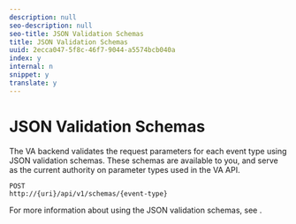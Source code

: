 ```yaml
---
description: null
seo-description: null
seo-title: JSON Validation Schemas
title: JSON Validation Schemas
uuid: 2ecca047-5f8c-46f7-9044-a5574bcb040a
index: y
internal: n
snippet: y
translate: y
---
```


# JSON Validation Schemas

The VA backend validates the request parameters for each event type using JSON validation schemas. These schemas are available to you, and serve as the current authority on parameter types used in the VA API.

```
POST
http://{uri}/api/v1/schemas/{event-type}
```

For more information about using the JSON validation schemas, see [](c_vhl_col-api_impl_validate-reqs.md).
